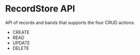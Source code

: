 # RecordStore API

API of records and bands that supports the four CRUD actions:

- CREATE
- READ
- UPDATE
- DELETE
